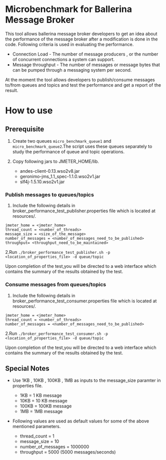 # Microbenchmark for Ballerina Message Broker

This tool allows ballerina message broker developers to get an idea about the performance of the message broker after a modification is done in the code. Following criteria is used in evaluating the performance.

- Connection Load  - The number of message producers , or the number of concurrent connections a system can support.
- Message throughput - The number of messages or message bytes that can be pumped through a messaging system per second.

At the moment the tool allows developers to publish/consume messages to/from queues and topics and test the performance and get a report of the result.

# How to use

## Prerequisite

1. Create two queues ```micro_benchmark_queue1``` and ```micro_benchmark_queue2```.The script uses these queues separately to study the performance of queue and topic operations.

2. Copy following jars to JMETER_HOME/lib.

    - andes-client-0.13.wso2v8.jar
    - geronimo-jms_1.1_spec-1.1.0.wso2v1.jar
    - slf4j-1.5.10.wso2v1.jar

### Publish messages to queues/topics

1. Include the following details in broker_performance_test_publisher.properties file which is located at resources/.
```properties
jmeter_home = <jmeter_home>
thread_count = <number_of_threads>
message_size = <size_of_the_message>
number_of_messages = <number_of_messages_need_to_be_published>
throughput= <throughput_need_to_be_maintained>
```
2.Run ```./broker_performance_test_publisher.sh -p <location_of_properties_file> -d queue/topic```

Upon completion of the test,you will be directed to a web interface which contains the summary of the results obtained by the test.

### Consume messages from queues/topics

1. Include the following details in broker_performance_test_consumer.properties file which is located at resources/.
```properties
jmeter_home = <jmeter_home>
thread_count = <number_of_threads>
number_of_messages = <number_of_messages_need_to_be_published>
```
2.Run ```./broker_performance_test_consumer.sh -p <location_of_properties_file> -d queue/topic```

Upon completion of the test,you will be directed to a web interface which contains the summary of the results obtained by the test.

## Special Notes

- Use 1KB , 10KB , 100KB , 1MB as inputs to the message_size paramter in properties file.
    - 1KB = 1 KB message
    - 10KB = 10 KB message
    - 100KB = 100KB message
    - 1MB = 1MB message 
  
- Following values are used as default values for some of the above mentioned parameters.
    - thread_count = 1
    - message_size = 10
    - number_of_messages = 1000000
    - throughput = 5000 (5000 messages/seconds)
    



